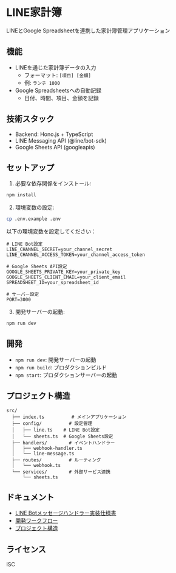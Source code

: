 # LINE家計簿

LINEとGoogle Spreadsheetを連携した家計簿管理アプリケーション

## 機能

- LINEを通じた家計簿データの入力
  - フォーマット: `[項目] [金額]`
  - 例: `ランチ 1000`
- Google Spreadsheetsへの自動記録
  - 日付、時間、項目、金額を記録

## 技術スタック

- Backend: Hono.js + TypeScript
- LINE Messaging API (@line/bot-sdk)
- Google Sheets API (googleapis)

## セットアップ

1. 必要な依存関係をインストール:
```bash
npm install
```

2. 環境変数の設定:
```bash
cp .env.example .env
```

以下の環境変数を設定してください：

```env
# LINE Bot設定
LINE_CHANNEL_SECRET=your_channel_secret
LINE_CHANNEL_ACCESS_TOKEN=your_channel_access_token

# Google Sheets API設定
GOOGLE_SHEETS_PRIVATE_KEY=your_private_key
GOOGLE_SHEETS_CLIENT_EMAIL=your_client_email
SPREADSHEET_ID=your_spreadsheet_id

# サーバー設定
PORT=3000
```

3. 開発サーバーの起動:
```bash
npm run dev
```

## 開発

- `npm run dev`: 開発サーバーの起動
- `npm run build`: プロダクションビルド
- `npm start`: プロダクションサーバーの起動

## プロジェクト構造

```
src/
  ├── index.ts          # メインアプリケーション
  ├── config/          # 設定管理
  │   ├── line.ts    # LINE Bot設定
  │   └── sheets.ts  # Google Sheets設定
  ├── handlers/        # イベントハンドラー
  │   ├── webhook-handler.ts
  │   └── line-message.ts
  ├── routes/          # ルーティング
  │   └── webhook.ts
  └── services/        # 外部サービス連携
      └── sheets.ts
```

## ドキュメント

- [LINE Botメッセージハンドラー実装仕様書](docs/features/line-bot-message-handler.md)
- [開発ワークフロー](docs/workflow.md)
- [プロジェクト構造](docs/dev-structure.yaml)

## ライセンス

ISC
